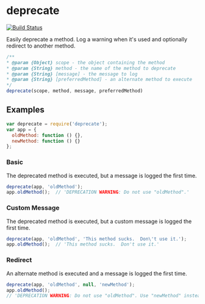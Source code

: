 # deprecate

[![Build Status][travis-badge]][travis-url]

Easily deprecate a method.  Log a warning when it's used and optionally redirect to another method.

```js
/**
* @param {Object} scope - the object containing the method
* @param {String} method - the name of the method to deprecate
* @param {String} [message] - the message to log
* @param {String} [preferredMethod] - an alternate method to execute
*/
deprecate(scope, method, message, preferredMethod)
```

## Examples

```js
var deprecate = require('deprecate');
var app = {
  oldMethod: function () {},
  newMethod: function () {}
};
```

### Basic
The deprecated method is executed, but a message is logged the first time.

```js
deprecate(app, 'oldMethod');
app.oldMethod();  // 'DEPRECATION WARNING: Do not use "oldMethod".'
```

### Custom Message
The deprecated method is executed, but a custom message is logged the first time.

```js
deprecate(app, 'oldMethod', 'This method sucks.  Don\'t use it.');
app.oldMethod();  // 'This method sucks.  Don't use it.'
```

### Redirect
An alternate method is executed and a message is logged the first time.

```js
deprecate(app, 'oldMethod', null, 'newMethod');
app.oldMethod();
// 'DEPRECATION WARNING: Do not use "oldMethod". Use "newMethod" instead.'
```


[travis-badge]: https://travis-ci.org/reergymerej/deprecate.svg
[travis-url]: https://travis-ci.org/reergymerej/deprecate